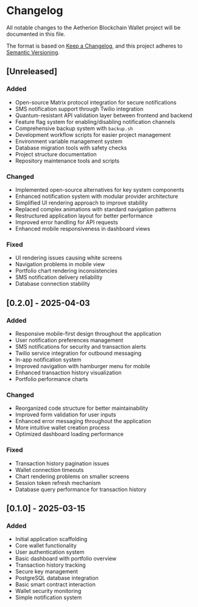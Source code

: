 # Changelog

All notable changes to the Aetherion Blockchain Wallet project will be documented in this file.

The format is based on [Keep a Changelog](https://keepachangelog.com/en/1.0.0/),
and this project adheres to [Semantic Versioning](https://semver.org/spec/v2.0.0.html).

## [Unreleased]

### Added
- Open-source Matrix protocol integration for secure notifications
- SMS notification support through Twilio integration
- Quantum-resistant API validation layer between frontend and backend
- Feature flag system for enabling/disabling notification channels
- Comprehensive backup system with `backup.sh`
- Development workflow scripts for easier project management
- Environment variable management system
- Database migration tools with safety checks
- Project structure documentation
- Repository maintenance tools and scripts

### Changed
- Implemented open-source alternatives for key system components
- Enhanced notification system with modular provider architecture
- Simplified UI rendering approach to improve stability
- Replaced complex animations with standard navigation patterns
- Restructured application layout for better performance
- Improved error handling for API requests
- Enhanced mobile responsiveness in dashboard views

### Fixed
- UI rendering issues causing white screens
- Navigation problems in mobile view
- Portfolio chart rendering inconsistencies
- SMS notification delivery reliability
- Database connection stability

## [0.2.0] - 2025-04-03

### Added
- Responsive mobile-first design throughout the application
- User notification preferences management
- SMS notifications for security and transaction alerts
- Twilio service integration for outbound messaging
- In-app notification system
- Improved navigation with hamburger menu for mobile
- Enhanced transaction history visualization
- Portfolio performance charts

### Changed
- Reorganized code structure for better maintainability
- Improved form validation for user inputs
- Enhanced error messaging throughout the application
- More intuitive wallet creation process
- Optimized dashboard loading performance

### Fixed
- Transaction history pagination issues
- Wallet connection timeouts
- Chart rendering problems on smaller screens
- Session token refresh mechanism
- Database query performance for transaction history

## [0.1.0] - 2025-03-15

### Added
- Initial application scaffolding
- Core wallet functionality
- User authentication system
- Basic dashboard with portfolio overview
- Transaction history tracking
- Secure key management
- PostgreSQL database integration
- Basic smart contract interaction
- Wallet security monitoring
- Simple notification system